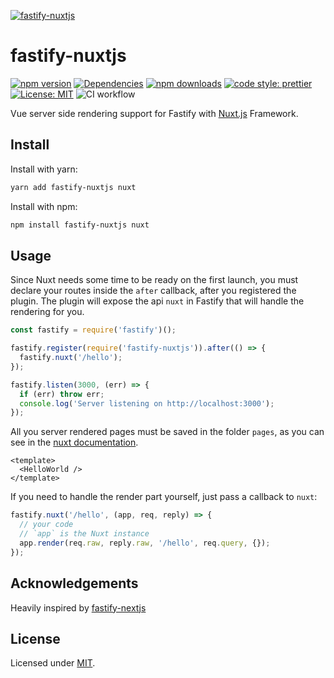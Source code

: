 [![fastify-nuxtjs](https://fastify-nuxt.vercel.app/preview.png)](https://fastify-nuxt.vercel.app)

# fastify-nuxtjs

[![npm version][npm-version-src]][npm-version-href]
[![Dependencies][david-dm-src]][david-dm-href]
[![npm downloads][npm-downloads-src]][npm-downloads-href]
[![code style: prettier](https://img.shields.io/badge/code_style-prettier-0A0A0A.svg?style=flat-square)](https://prettier.io/)
[![License: MIT](https://img.shields.io/badge/License-MIT-black.svg?style=flat-square)](https://opensource.org/licenses/MIT)
![CI workflow](https://github.com/gomah/fastify-nuxtjs/workflows/CI%20workflow/badge.svg)

Vue server side rendering support for Fastify with [Nuxt.js](https://nuxtjs.org/docs/2.x/internals-glossary/nuxt) Framework.

## Install

Install with yarn:

```bash
yarn add fastify-nuxtjs nuxt
```

Install with npm:

```bash
npm install fastify-nuxtjs nuxt
```

## Usage

Since Nuxt needs some time to be ready on the first launch, you must declare your routes inside the `after` callback, after you registered the plugin.
The plugin will expose the api `nuxt` in Fastify that will handle the rendering for you.

```js
const fastify = require('fastify')();

fastify.register(require('fastify-nuxtjs')).after(() => {
  fastify.nuxt('/hello');
});

fastify.listen(3000, (err) => {
  if (err) throw err;
  console.log('Server listening on http://localhost:3000');
});
```

All you server rendered pages must be saved in the folder `pages`, as you can see in the [nuxt documentation](https://nuxtjs.org/docs/2.x/internals-glossary/nuxt).

```vue
<template>
  <HelloWorld />
</template>
```

If you need to handle the render part yourself, just pass a callback to `nuxt`:

```js
fastify.nuxt('/hello', (app, req, reply) => {
  // your code
  // `app` is the Nuxt instance
  app.render(req.raw, reply.raw, '/hello', req.query, {});
});
```

## Acknowledgements

Heavily inspired by [fastify-nextjs](https://github.com/fastify/fastify-nextjs)

## License

Licensed under [MIT](./LICENSE).

<!-- Badges -->

[npm-version-src]: https://img.shields.io/npm/dt/fastify-nuxtjs.svg?style=flat-square
[npm-version-href]: https://npmjs.com/package/fastify-nuxtjs
[npm-downloads-src]: https://img.shields.io/npm/v/fastify-nuxtjs/latest.svg?style=flat-square
[npm-downloads-href]: https://npmjs.com/package/fastify-nuxtjs
[david-dm-src]: https://david-dm.org/gomah/fastify-nuxtjs/status.svg?style=flat-square
[david-dm-href]: https://david-dm.org/gomah/fastify-nuxtjs
